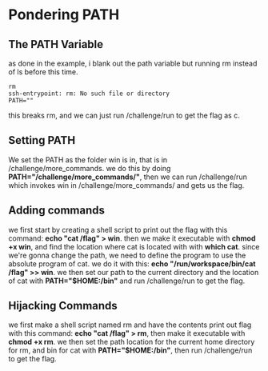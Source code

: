 # Pondering PATH

## The PATH Variable

as done in the example, i blank out the path variable but running rm instead of ls before this time.

```
rm
ssh-entrypoint: rm: No such file or directory
PATH=""
```

this breaks rm, and we can just run /challenge/run to get the flag as c.

## Setting PATH

We set the PATH as the folder win is in, that is in /challenge/more_commands. we do this by doing **PATH="/challenge/more_commands/"**, then we can run /challenge/run which invokes win in /challenge/more_commands/ and gets us the flag.

## Adding commands

we first start by creating a shell script to print out the flag with this command: **echo "cat /flag" > win**. then we make it executable with **chmod +x win**, and find the location where cat is located with with **which cat**. since we're gonna change the path, we need to define the program to use the absolute program of cat. we do it with this: **echo "/run/workspace/bin/cat /flag" >> win**. we then set our path to the current directory and the location of cat with **PATH="$HOME:/bin"** and run /challenge/run to get the flag.

## Hijacking Commands

we first make a shell script named rm and have the contents print out flag with this command: **echo "cat /flag" > rm**, then make it executable with **chmod +x rm**. we then set the path location for the current home directory for rm, and bin for cat with **PATH="$HOME:/bin"**, then run /challenge/run to get the flag.